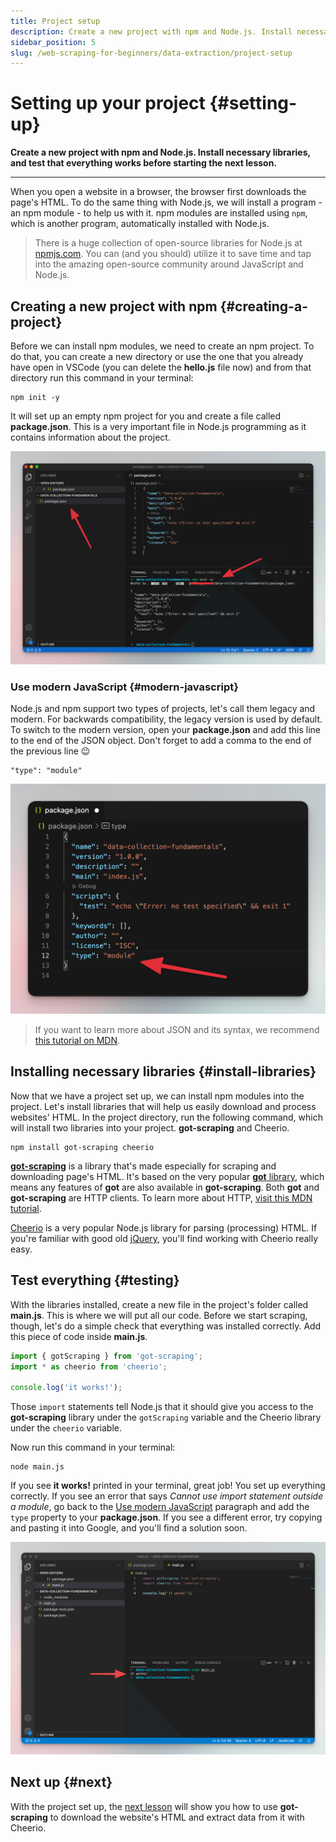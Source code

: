 ```yaml
---
title: Project setup
description: Create a new project with npm and Node.js. Install necessary libraries, and test that everything works before starting the next lesson.
sidebar_position: 5
slug: /web-scraping-for-beginners/data-extraction/project-setup
---
```


# Setting up your project {#setting-up}

**Create a new project with npm and Node.js. Install necessary libraries, and test that everything works before starting the next lesson.**

---

When you open a website in a browser, the browser first downloads the page's HTML. To do the same thing with Node.js, we will install a program - an npm module - to help us with it. npm modules are installed using `npm`, which is another program, automatically installed with Node.js.

> There is a huge collection of open-source libraries for Node.js at [npmjs.com](https://www.npmjs.com/). You can (and you should) utilize it to save time and tap into the amazing open-source community around JavaScript and Node.js.

## Creating a new project with npm {#creating-a-project}

Before we can install npm modules, we need to create an npm project. To do that, you can create a new directory or use the one that you already have open in VSCode (you can delete the **hello.js** file now) and from that directory run this command in your terminal:

```shell
npm init -y
```

It will set up an empty npm project for you and create a file called **package.json**. This is a very important file in Node.js programming as it contains information about the project.

![npm init with VSCode](./images/vscode-npm-init.png)

### Use modern JavaScript {#modern-javascript}

Node.js and npm support two types of projects, let's call them legacy and modern. For backwards compatibility, the legacy version is used by default. To switch to the modern version, open your **package.json** and add this line to the end of the JSON object. Don't forget to add a comma to the end of the previous line 😉

```text
"type": "module"
```

![Update package.json with VSCode](./images/vscode-type-module.png)

> If you want to learn more about JSON and its syntax, we recommend [this tutorial on MDN](https://developer.mozilla.org/en-US/docs/Learn/JavaScript/Objects/JSON).

## Installing necessary libraries {#install-libraries}

Now that we have a project set up, we can install npm modules into the project. Let's install libraries that will help us easily download and process websites' HTML. In the project directory, run the following command, which will install two libraries into your project. **got-scraping** and Cheerio.

```shell
npm install got-scraping cheerio
```

[**got-scraping**](https://github.com/apify/got-scraping) is a library that's made especially for scraping and downloading page's HTML. It's based on the very popular [**got** library](https://github.com/sindresorhus/got), which means any features of **got** are also available in **got-scraping**. Both **got** and **got-scraping** are HTTP clients. To learn more about HTTP, [visit this MDN tutorial](https://developer.mozilla.org/en-US/docs/Web/HTTP/Basics_of_HTTP).

[Cheerio](https://github.com/cheeriojs/cheerio) is a very popular Node.js library for parsing (processing) HTML. If you're familiar with good old [jQuery](https://jquery.com/), you'll find working with Cheerio really easy.

## Test everything {#testing}

With the libraries installed, create a new file in the project's folder called **main.js**. This is where we will put all our code. Before we start scraping, though, let's do a simple check that everything was installed correctly. Add this piece of code inside **main.js**.

```js
import { gotScraping } from 'got-scraping';
import * as cheerio from 'cheerio';

console.log('it works!');
```

Those `import` statements tell Node.js that it should give you access to the **got-scraping** library under the `gotScraping` variable and the Cheerio library under the `cheerio` variable.

Now run this command in your terminal:

```shell
node main.js
```

If you see **it works!** printed in your terminal, great job! You set up everything correctly. If you see an error that says _Cannot use import statement outside a module_, go back to the [Use modern JavaScript](#modern-javascript) paragraph and add the `type` property to your **package.json**. If you see a different error, try copying and pasting it into Google, and you'll find a solution soon.

![Test your setup with VSCode](./images/vscode-test-setup.png)

## Next up {#next}

With the project set up, the [next lesson](./node_js_scraper.md) will show you how to use **got-scraping** to download the website's HTML and extract data from it with Cheerio.
